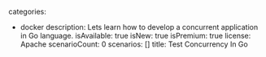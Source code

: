 categories:
  - docker
description: Lets learn how to develop a concurrent application in Go language.
isAvailable: true
isNew: true
isPremium: true
license: Apache
scenarioCount: 0
scenarios: []
title: Test Concurrency In Go
